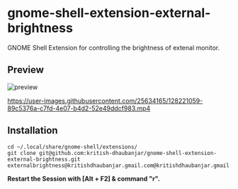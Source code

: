 # gnome-shell-extension-external-brightness

GNOME Shell Extension for controlling the brightness of extenal monitor.

## Preview
![preview](https://user-images.githubusercontent.com/25634165/128221298-406d4ff5-7126-48af-8fe1-f9fe0fdfadc0.png)


https://user-images.githubusercontent.com/25634165/128221059-89c5376a-c7fd-4e07-b4d2-52e49ddcf983.mp4



## Installation

```
cd ~/.local/share/gnome-shell/extensions/
git clone git@github.com:kritish-dhaubanjar/gnome-shell-extension-external-brightness.git externalbrightness@kritishdhaubanjar.gmail.com@kritishdhaubanjar.gmail.com
```

**Restart the Session with [Alt + F2] & command "r".**
